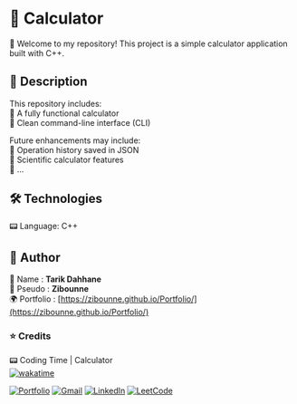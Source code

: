 # 📌 Calculator

🔹 Welcome to my repository! This project is a simple calculator application built with C++.

## 📜 Description

This repository includes:<br>
🔹 A fully functional calculator<br>
🔹 Clean command-line interface (CLI)<br>

Future enhancements may include:<br>
🔹 Operation history saved in JSON<br>
🔹 Scientific calculator features<br>
🔹 ...

## 🛠️ Technologies

📟 Language: C++

## 👤 Author

📝 Name : **Tarik Dahhane**
<br>
📝 Pseudo : **Zibounne**
<br>
🌍 Portfolio : [https://zibounne.github.io/Portfolio/](https://zibounne.github.io/Portfolio/)

### ⭐ Credits

📟 Coding Time | Calculator
<br>
[![wakatime](https://wakatime.com/badge/user/018ee67a-8597-4af3-ab6a-199ac4f20f9d/project/018f0124-ebcd-438a-85b9-d0d67f28d2e8.svg)](https://wakatime.com/badge/user/018ee67a-8597-4af3-ab6a-199ac4f20f9d/project/018f0124-ebcd-438a-85b9-d0d67f28d2e8)
<br>

[![Portfolio](https://img.shields.io/badge/Portfolio-%23000000.svg?style=for-the-badge)](https://zibounne.github.io/Portfolio/) [![Gmail](https://img.shields.io/badge/Gmail-D14836?style=for-the-badge&logo=gmail&logoColor=white)](mailto:tarik.dahhane.pro@gmail.com) [![LinkedIn](https://img.shields.io/badge/linkedin-%230077B5.svg?style=for-the-badge&logo=linkedin&logoColor=white)](https://www.linkedin.com/in/tarik-dahhane-0777b3313)  [![LeetCode](https://img.shields.io/badge/LeetCode-FFA116?style=for-the-badge&logo=leetcode&logoColor=white)](https://leetcode.com/u/zibounne/)
